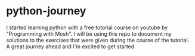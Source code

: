 # python-journey
I started learning python with a free tutorial course on youtube by "Programming with Mosh".
I will be using this repo to document my solutions to the exercises that were given during the course of the tutorial.
A great journey ahead and I'm excited to get started
